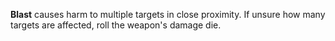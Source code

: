 **Blast** causes harm to multiple targets in close proximity. If unsure how many targets are affected, roll the weapon's damage die.